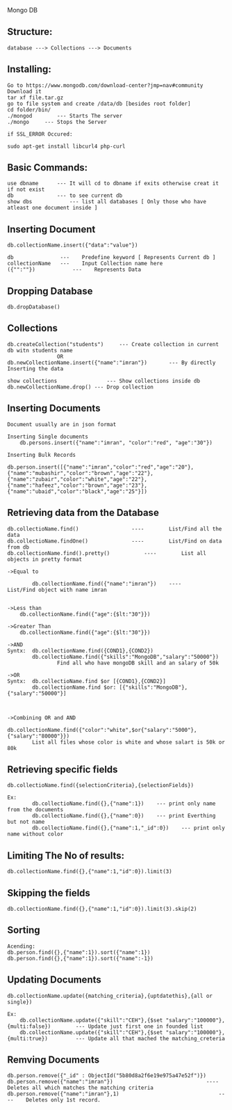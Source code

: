 Mongo DB





Structure:
-----------
	database ---> Collections ---> Documents

	
Installing:
----------
	Go to https://www.mongodb.com/download-center?jmp=nav#community
	Download it
	tar xf file.tar.gz
	go to file system and create /data/db [besides root folder]
	cd folder/bin/
	./mongod		---	Starts The server
	./mongo		---	Stops the Server

	if SSL_ERROR Occured:
	
	sudo apt-get install libcurl4 php-curl


Basic Commands:
-------------------

	use dbname		---	It will cd to dbname if exits otherwise creat it if not exist
	db				---	to see current db
	show dbs			---	list all databases [ Only those who have atleast one document inside ]



Inserting Document 
---------------------
	db.collectionName.insert({"data":"value"})
	
	db				 ---	Predefine keyword [ Represents Current db ]
	collectionName	 ---	Input Collection name here 
	({"":""})			 ---	Represents Data



Dropping Database
---------------------
	db.dropDatabase()



Collections
------------
	db.createCollection("students") 	---	Create collection in current db witn students name
					OR
	db.newCollectionName.insert({"name":"imran"})		---	By directly Inserting the data

	show collections				---	Show collections inside db
	db.newCollectionName.drop()	---	Drop collection



Inserting Documents
------------------------
	Document usually are in json format

	Inserting Single documents
		db.persons.insert({"name":"imran", "color":"red", "age":"30"})

	Inserting Bulk Records

	db.person.insert([{"name":"imran","color":"red","age":"20"},{"name":"mubashir","color":"brown","age":"22"},{"name":"zubair","color":"white","age":"22"},{"name":"hafeez","color":"brown","age":"23"},{"name":"ubaid","color":"black","age":"25"}])






Retrieving data from the Database
--------------------------------------
	db.collectioName.find()					----		List/Find all the data
	db.collectioName.findOne()				----		List/Find on data from db
	db.collectionName.find().pretty()			----		List all objects in pretty format

	->Equal to 
		
			db.collectionName.find({"name":"imran"})	----		List/Find object with name imran


	->Less than
		db.collectionName.find({"age":{$lt:"30"}})

	->Greater Than	
		db.collectionName.find({"age":{$lt:"30"}})

	->AND 
	Syntx:	db.collectionName.find({COND1},{COND2})
			db.collectioName.find({"skills":"MongoDB","salary":"50000"}) 		
					Find all who have mongoDB skill and an salary of 50k

	->OR
	Syntx:	db.collectioName.find $or [{COND1},{COND2}]
		 	db.collectionName.find $or: [{"skills":"MongoDB"},{"salary":"50000"}]



	->Combining OR and AND

	db.collectionName.find({"color":"white",$or{"salary":"5000"},{"salary":"80000"}})
			List all files whose color is white and whose salart is 50k or 80k


Retrieving specific fields
---------------------------
	db.collectioName.find({selectionCriteria},{selectionFields})
	
	Ex:
			db.collectioName.find({},{"name":1})	---	print only name from the documents
			db.collectioName.find({},{"name":0})	---	print Everthing but not name
			db.collectioName.find({},{"name":1,"_id":0})	---	print only name without color
 

Limiting The No of results:
-----------------------------
	db.collectionName.find({},{"name":1,"id":0}).limit(3)


Skipping the fields
---------------------
	db.collectionName.find({},{"name":1,"id":0}).limit(3).skip(2)


Sorting 
-------
    Acending:
	db.person.find({},{"name":1}).sort({"name":1})
	db.person.find({},{"name":1}).sort({"name":-1})



Updating Documents
------------------------
	db.collectionName.update({matching_criteria},{uptdatethis},{all or single})

	Ex:
		db.collectionName.update({"skill":"CEH"},{$set "salary":"100000"},{multi:false}) 		--- Update just first one in founded list
		db.collectionName.update({"skill":"CEH"},{$set "salary":"100000"},{multi:true})			--- Update all that mached the matching_creteria



Remving Documents
------------------------
	db.person.remove({"_id" : ObjectId("5b80d8a2f6e19e975a47e52f")})  
	db.person.remove({"name":"imran"})								----	Deletes all which matches the matching criteria
	db.person.remove({"name":"imran"},1)								----	Deletes only 1st record.








